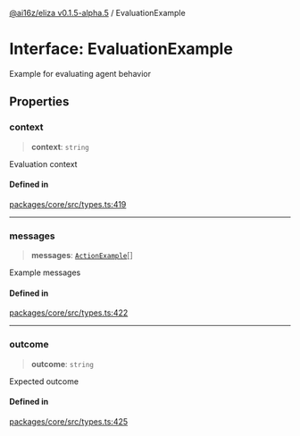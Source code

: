 [@ai16z/eliza v0.1.5-alpha.5](../index.md) / EvaluationExample

# Interface: EvaluationExample

Example for evaluating agent behavior

## Properties

### context

> **context**: `string`

Evaluation context

#### Defined in

[packages/core/src/types.ts:419](https://github.com/kylehagler/eliza/blob/main/packages/core/src/types.ts#L419)

***

### messages

> **messages**: [`ActionExample`](ActionExample.md)[]

Example messages

#### Defined in

[packages/core/src/types.ts:422](https://github.com/kylehagler/eliza/blob/main/packages/core/src/types.ts#L422)

***

### outcome

> **outcome**: `string`

Expected outcome

#### Defined in

[packages/core/src/types.ts:425](https://github.com/kylehagler/eliza/blob/main/packages/core/src/types.ts#L425)
